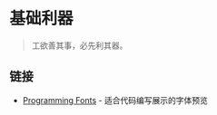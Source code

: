 # 基础利器

> 工欲善其事，必先利其器。

## 链接

- [Programming Fonts](https://www.programmingfonts.org/) - 适合代码编写展示的字体预览
